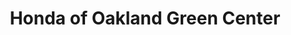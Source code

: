 ---
title: "Honda of Oakland Green Center"
url: /oakland/honda-of-oakland-green-center/
shop: Autohaus
---